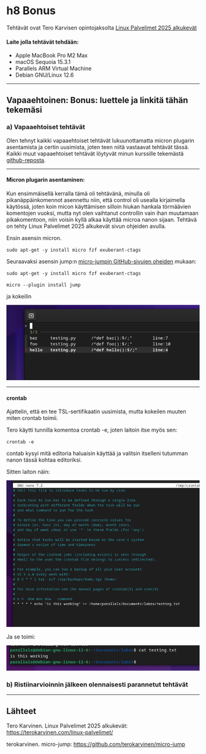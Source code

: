 # h8 Bonus

Tehtävät ovat Tero Karvisen opintojaksolta [Linux Palvelimet 2025 alkukevät](https://terokarvinen.com/linux-palvelimet/)

#### Laite jolla tehtävät tehdään:

- Apple MacBook Pro M2 Max
- macOS Sequoia 15.3.1
- Parallels ARM Virtual Machine
- Debian GNU/Linux 12.6

---

## Vapaaehtoinen: Bonus: luettele ja linkitä tähän tekemäsi

### a) Vapaaehtoiset tehtävät

Olen tehnyt kaikki vapaaehtoiset tehtävät lukuunottamatta micron plugarin asentamista ja certin uusimista, joten teen niitä vastaavat tehtävät tässä. Kaikki muut vapaaehtoiset tehtävät löytyvät minun kurssille tekemästä [github-reposta](https://github.com/pinkkila/linux-course).

---

#### Micron plugarin asentaminen:

Kun ensimmäisellä kerralla tämä oli tehtävänä, minulla oli pikanäppäinkomennot asennettu niin, että control oli usealla kirjaimella käytössä, joten koin micon käyttämisen silloin hiukan hankala törmäävien komentojen vuoksi, mutta nyt olen vaihtanut controllin vain ihan muutamaan pikakomentoon, niin voisin kyllä alkaa käyttää microa nanon sijaan. Tehtävä on tehty Linux Palvelimet 2025 alkukevät sivun ohjeiden avulla. 

Ensin asensin micron. 

```
sudo apt-get -y install micro fzf exuberant-ctags
```

Seuraavaksi asensin jump:n [micro-jumpin GitHub-sivujen oheiden](https://github.com/terokarvinen/micro-jump) mukaan:

```
sudo apt-get -y install micro fzf exuberant-ctags
```

```
micro --plugin install jump
```

ja kokeilin

![img.png](images/h8/img.png)

---

#### crontab

Ajattelin, että en tee TSL-sertifikaatin uusimista, mutta kokeilen muuten miten crontab toimii. 

Tero käytti tunnilla komentoa crontab -e, joten laitoin itse myös sen:

```
crontab -e
```

contab kysyi mitä editoria haluaisin käyttää ja valitsin itselleni tutumman nanon tässä kohtaa editoriksi.

Sitten laiton näin:

![img_2.png](images/h8/img_2.png)

Ja se toimi:

![img_1.png](images/h8/img_1.png)


### b) Ristiinarvioinnin jälkeen olennaisesti parannetut tehtävät




---

## Lähteet

Tero Karvinen. Linux Palvelimet 2025 alkukevät: https://terokarvinen.com/linux-palvelimet/

terokarvinen. micro-jump: https://github.com/terokarvinen/micro-jump